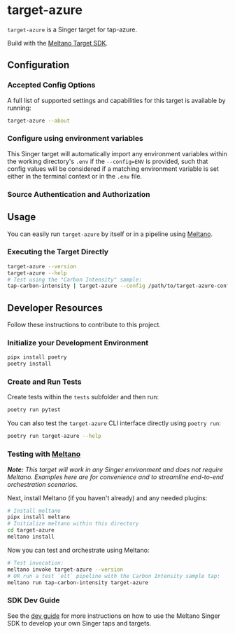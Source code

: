 # target-azure

`target-azure` is a Singer target for tap-azure.

Build with the [Meltano Target SDK](https://sdk.meltano.com).

<!--

Developer TODO: Update the below as needed to correctly describe the install procedure. For instance, if you do not have a PyPi repo, or if you want users to directly install from your git repo, you can modify this step as appropriate.

## Installation

Install from PyPi:

```bash
pipx install target-azure
```

Install from GitHub:

```bash
pipx install git+https://github.com/ORG_NAME/target-azure.git@main
```

-->

## Configuration

### Accepted Config Options

<!--
Developer TODO: Provide a list of config options accepted by the target.

This section can be created by copy-pasting the CLI output from:

```
target-azure --about --format=markdown
```
-->

A full list of supported settings and capabilities for this
target is available by running:

```bash
target-azure --about
```

### Configure using environment variables

This Singer target will automatically import any environment variables within the working directory's
`.env` if the `--config=ENV` is provided, such that config values will be considered if a matching
environment variable is set either in the terminal context or in the `.env` file.

### Source Authentication and Authorization

<!--
Developer TODO: If your target requires special access on the destination system, or any special authentication requirements, provide those here.
-->

## Usage

You can easily run `target-azure` by itself or in a pipeline using [Meltano](https://meltano.com/).

### Executing the Target Directly

```bash
target-azure --version
target-azure --help
# Test using the "Carbon Intensity" sample:
tap-carbon-intensity | target-azure --config /path/to/target-azure-config.json
```

## Developer Resources

Follow these instructions to contribute to this project.

### Initialize your Development Environment

```bash
pipx install poetry
poetry install
```

### Create and Run Tests

Create tests within the `tests` subfolder and
  then run:

```bash
poetry run pytest
```

You can also test the `target-azure` CLI interface directly using `poetry run`:

```bash
poetry run target-azure --help
```

### Testing with [Meltano](https://meltano.com/)

_**Note:** This target will work in any Singer environment and does not require Meltano.
Examples here are for convenience and to streamline end-to-end orchestration scenarios._

<!--
Developer TODO:
Your project comes with a custom `meltano.yml` project file already created. Open the `meltano.yml` and follow any "TODO" items listed in
the file.
-->

Next, install Meltano (if you haven't already) and any needed plugins:

```bash
# Install meltano
pipx install meltano
# Initialize meltano within this directory
cd target-azure
meltano install
```

Now you can test and orchestrate using Meltano:

```bash
# Test invocation:
meltano invoke target-azure --version
# OR run a test `elt` pipeline with the Carbon Intensity sample tap:
meltano run tap-carbon-intensity target-azure
```

### SDK Dev Guide

See the [dev guide](https://sdk.meltano.com/en/latest/dev_guide.html) for more instructions on how to use the Meltano Singer SDK to
develop your own Singer taps and targets.
